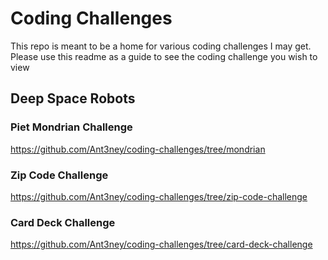 # Coding Challenges

This repo is meant to be a home for various coding challenges I may get. Please use this readme as a guide to see the coding challenge you wish to view

## Deep Space Robots

### Piet Mondrian Challenge

https://github.com/Ant3ney/coding-challenges/tree/mondrian

### Zip Code Challenge

https://github.com/Ant3ney/coding-challenges/tree/zip-code-challenge

### Card Deck Challenge

https://github.com/Ant3ney/coding-challenges/tree/card-deck-challenge
